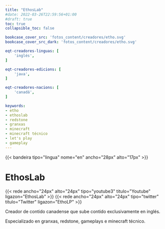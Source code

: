 ```yaml
---
title: "EthosLab"
#date: 2022-03-26T22:59:56+01:00
#draft: true
toc: true
collapsible_toc: false

bookcase_cover_src: 'fotos_content/creadores/etho.svg'
bookcase_cover_src_dark: 'fotos_content/creadores/etho.svg'

eqt-creadores-linguas: [
    'inglés',
]

eqt-creadores-edicions: [
    'java',
]

eqt-creadores-nacions: [
    'canadá',
]

keywords:
- etho
- ethoslab
- redstone
- granxas
- minecraft
- minecraft técnico
- let's play
- gameplay
---
```


{{< bandeira tipo="lingua" nome="en" ancho="28px" alto="17px" >}}

# EthosLab

{{< rede ancho="24px" alto="24px" tipo="youtube3" titulo="Youtube" ligazon="EthosLab" >}}
{{< rede ancho="24px" alto="24px" tipo="twitter" titulo="Twitter" ligazon="EthoLP" >}}

Creador de contido canadense que sube contido exclusivamente en inglés.

Especializado en granxas, redstone, gameplays e minecraft técnico.
